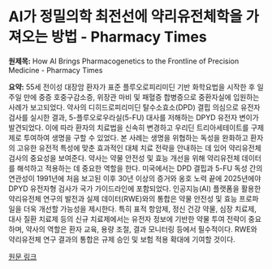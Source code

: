 # AI가 정밀의학 최전선에 약리유전체학을 가져오는 방법 - Pharmacy Times

**원제목:** How AI Brings Pharmacogenetics to the Frontline of Precision Medicine - Pharmacy Times

**요약:** 55세 전이성 대장암 환자가 표준 플루오로피리미딘 기반 화학요법을 시작한 후 일주일 만에 중증 호중구감소증, 위장관 마비 및 패혈증 합병증으로 중환자실에 입원하는 사례가 보고되었다.  약사의 디히드로피리미딘 탈수소효소(DPD) 결핍 의심으로 유전자 검사를 실시한 결과, 5-플루오로우라실(5-FU) 대사를 저해하는 DPYD 유전자 변이가 발견되었다.  이에 따라 환자의 치료법을 신속히 변경하고 우리딘 트리아세테이트를 구제제로 투여하여 생명을 구할 수 있었다.  본 사례는 생명을 위협하는 독성을 완화하고 환자의 고유한 유전적 특성에 맞춘 효과적인 대체 치료 전략을 안내하는 데 있어 약리유전체 검사의 중요성을 보여준다.  약사는 약물 안전성 및 효능 개선을 위해 약리유전체 데이터를 해석하고 적용하는 데 중요한 역할을 한다.  미국에서는 DPD 결핍과 5-FU 독성 간의 연관성이 1991년에 처음 보고된 이후 30년 이상의 증거와 옹호 노력 끝에 2025년에야 DPYD 유전자형 검사가 국가 가이드라인에 포함되었다.  인공지능(AI) 플랫폼을 활용한 약리유전체 연구의 발전과 실제 데이터(RWE)와의 통합은 약물 안전성 및 효능 프로파일을 더욱 개선할 가능성을 제시한다. 특히 표적 항암제, 정신 건강 약물, 심장 치료제, 대사 질환 치료제 등의 신규 치료제에서는 유전자 정보에 기반한 약물 투여 전략이 중요하며, 약사의 역할은 환자 교육, 용량 조절, 결과 모니터링 등에서 필수적이다. RWE와 약리유전체 연구 결과의 통합은 규제 승인 및 보험 적용 확대에 기여할 것이다.

[원문 링크](https://www.pharmacytimes.com/view/how-ai-brings-pharmacogenetics-to-the-frontline-of-precision-medicine)
